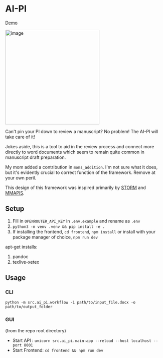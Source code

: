 # AI-PI
[Demo](https://www.youtube.com/watch?v=ArPSZDJEqUg)

<img height="300" alt="image" src="https://github.com/user-attachments/assets/170eb32f-3857-4b67-87a0-3e9ac98b305c" />

Can't pin your PI down to review a manuscript?
No problem! The AI-PI will take care of it!

Jokes aside, this is a tool to aid in the review process and connect more directly to word documents which seem to remain quite common in manuscript draft preparation.

My mom added a contribution in `moms_addition`. I'm not sure what it does, but it's evidently crucial to correct function of the framework. Remove at your own peril.

This design of this framework was inspired primarily by [STORM](https://github.com/stanford-oval/storm/tree/main/knowledge_storm) and [MMAPIS](https://github.com/fjiangAI/MMAPIS/tree/main?tab=readme-ov-file#how-to-run).

## Setup
1. Fill in `OPENROUTER_API_KEY` in `.env.example` and rename as `.env`
2. `python3 -m venv .venv && pip install -e .`
3. If installing the frontend, `cd frontend`, `npm install` or install with your package manager of choice, `npm run dev`

apt-get installs:
1. pandoc
2. texlive-xetex

## Usage
### CLI
`python -m src.ai_pi.workflow -i path/to/input_file.docx -o path/to/output_folder`

### GUI
(from the repo root directory) 
- Start API : `uvicorn src.ai_pi.main:app --reload --host localhost --port 8001`
- Start Frontend: `cd frontend && npm run dev`






